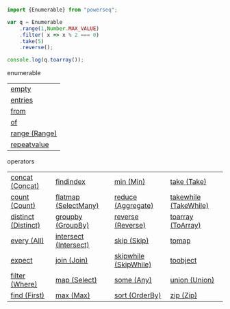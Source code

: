 

```javascript
import {Enumerable} from "powerseq";

var q = Enumerable
    .range(1,Number.MAX_VALUE)
    .filter( x => x % 2 === 0)
    .take(5)
    .reverse();

console.log(q.toarray());
```

enumerable
<table><tr><td><a href="https://github.com/marcinnajder/powerseq/tree/master/test/enumerable/empty.ts">empty</a></td></tr><tr><td><a href="https://github.com/marcinnajder/powerseq/tree/master/test/enumerable/entries.ts">entries</a></td></tr><tr><td><a href="https://github.com/marcinnajder/powerseq/tree/master/test/enumerable/from.ts">from</a></td></tr><tr><td><a href="https://github.com/marcinnajder/powerseq/tree/master/test/enumerable/of.ts">of</a></td></tr><tr><td><a href="https://github.com/marcinnajder/powerseq/tree/master/test/enumerable/range.ts">range (Range)</a></td></tr><tr><td><a href="https://github.com/marcinnajder/powerseq/tree/master/test/enumerable/repeatvalue.ts">repeatvalue</a></td></tr></table>

operators
<table><tr><td><a href="https://github.com/marcinnajder/powerseq/tree/master/test/operators/concat.ts">concat (Concat)</a></td><td><a href="https://github.com/marcinnajder/powerseq/tree/master/test/operators/findindex.ts">findindex</a></td><td><a href="https://github.com/marcinnajder/powerseq/tree/master/test/operators/min.ts">min (Min)</a></td><td><a href="https://github.com/marcinnajder/powerseq/tree/master/test/operators/take.ts">take (Take)</a></td></tr><tr><td><a href="https://github.com/marcinnajder/powerseq/tree/master/test/operators/count.ts">count (Count)</a></td><td><a href="https://github.com/marcinnajder/powerseq/tree/master/test/operators/flatmap.ts">flatmap (SelectMany)</a></td><td><a href="https://github.com/marcinnajder/powerseq/tree/master/test/operators/reduce.ts">reduce (Aggregate)</a></td><td><a href="https://github.com/marcinnajder/powerseq/tree/master/test/operators/takewhile.ts">takewhile (TakeWhile)</a></td></tr><tr><td><a href="https://github.com/marcinnajder/powerseq/tree/master/test/operators/distinct.ts">distinct (Distinct)</a></td><td><a href="https://github.com/marcinnajder/powerseq/tree/master/test/operators/groupby.ts">groupby (GroupBy)</a></td><td><a href="https://github.com/marcinnajder/powerseq/tree/master/test/operators/reverse.ts">reverse (Reverse)</a></td><td><a href="https://github.com/marcinnajder/powerseq/tree/master/test/operators/toarray.ts">toarray (ToArray)</a></td></tr><tr><td><a href="https://github.com/marcinnajder/powerseq/tree/master/test/operators/every.ts">every (All)</a></td><td><a href="https://github.com/marcinnajder/powerseq/tree/master/test/operators/intersect.ts">intersect (Intersect)</a></td><td><a href="https://github.com/marcinnajder/powerseq/tree/master/test/operators/skip.ts">skip (Skip)</a></td><td><a href="https://github.com/marcinnajder/powerseq/tree/master/test/operators/tomap.ts">tomap</a></td></tr><tr><td><a href="https://github.com/marcinnajder/powerseq/tree/master/test/operators/expect.ts">expect</a></td><td><a href="https://github.com/marcinnajder/powerseq/tree/master/test/operators/join.ts">join (Join)</a></td><td><a href="https://github.com/marcinnajder/powerseq/tree/master/test/operators/skipwhile.ts">skipwhile (SkipWhile)</a></td><td><a href="https://github.com/marcinnajder/powerseq/tree/master/test/operators/toobject.ts">toobject</a></td></tr><tr><td><a href="https://github.com/marcinnajder/powerseq/tree/master/test/operators/filter.ts">filter (Where)</a></td><td><a href="https://github.com/marcinnajder/powerseq/tree/master/test/operators/map.ts">map (Select)</a></td><td><a href="https://github.com/marcinnajder/powerseq/tree/master/test/operators/some.ts">some (Any)</a></td><td><a href="https://github.com/marcinnajder/powerseq/tree/master/test/operators/union.ts">union (Union)</a></td></tr><tr><td><a href="https://github.com/marcinnajder/powerseq/tree/master/test/operators/find.ts">find (First)</a></td><td><a href="https://github.com/marcinnajder/powerseq/tree/master/test/operators/max.ts">max (Max)</a></td><td><a href="https://github.com/marcinnajder/powerseq/tree/master/test/operators/sort.ts">sort (OrderBy)</a></td><td><a href="https://github.com/marcinnajder/powerseq/tree/master/test/operators/zip.ts">zip (Zip)</a></td></tr></table>
